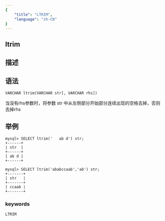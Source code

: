 ```yaml
---
{
    "title": "LTRIM",
    "language": "zh-CN"
}
---
```


## ltrim
## 描述
## 语法
 
`VARCHAR ltrim(VARCHAR str[, VARCHAR rhs])`


当没有rhs参数时，将参数 str 中从左侧部分开始部分连续出现的空格去掉，否则去掉rhs

## 举例

```
mysql> SELECT ltrim('   ab d') str;
+------+
| str  |
+------+
| ab d |
+------+

mysql> SELECT ltrim('ababccaab','ab') str;
+-------+
| str   |
+-------+
| ccaab |
+-------+
```
### keywords
    LTRIM
